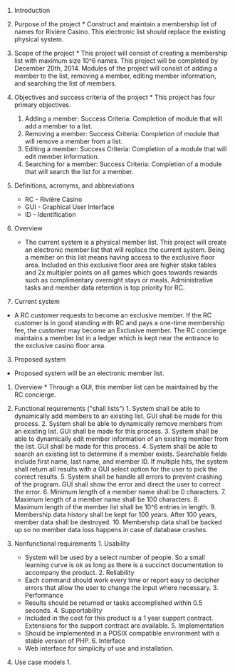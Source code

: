 1. Introduction
  1. Purpose of the project
    * Construct and maintain a membership list of names for Rivi&egrave;re Casino.  This electronic list should replace the existing physical system.
  2. Scope of the project
    * This project will consist of creating a membership list with maximum size 10^6 names.  This project will be completed by December 20th, 2014.  Modules of the project will consist of adding a member to the list, removing a member, editing member information, and searching the list of members.
  3. Objectives and success criteria of the project
    * This project has four primary objectives.
        1. Adding a member: Success Criteria: Completion of module that will add a member to a list.
        2. Removing a member: Success Criteria: Completion of module that will remove a member from a list.
        3. Editing a member: Success Criteria: Completion of a module that will edit member information.
        4. Searching for a member: Success Criteria: Completion of a module that will search the list for a member.
  4. Definitions, acronyms, and abbreviations
        * RC - Rivi&egrave;re Casino
        * GUI - Graphical User Interface
        * ID - Identification
  5. Overview
     * The current system is a physical member list.  This project will create an electronic member list that will replace the current system.  Being a member on this list means having access to the exclusive floor area.  Included on this exclusive floor area are higher stake tables and 2x multipler points on all games which goes towards rewards such as complimentary overnight stays or meals.  Administrative tasks and member data retention is top priority for RC.

2. Current system
  * A RC customer requests to become an exclusive member.  If the RC customer is in good standing with RC and pays a one-time membership fee, the customer may become an Exclusive member.  The RC concierge maintains a member list in a ledger which is kept near the entrance to the exclusive casino floor area.

3. Proposed system
  * Proposed system will be an electronic member list.  
  1. Overview
    * Through a GUI, this member list can be maintained by the RC concierge.  
  2. Functional requirements ("shall lists")
    1. System shall be able to dynamically add members to an existing list.  GUI shall be made for this process.
    2. System shall be able to dynamically remove members from an existing list.  GUI shall be made for this process.
    3. System shall be able to dynamically edit member information of an existing member from the list.  GUI shall be made for this process.
    4. System shall be able to search an existing list to determine if a member exists.  Searchable fields include first name, last name, and member ID.  If multiple hits, the system shall return all results with a GUI select option for the user to pick the correct results.
    5. System shall be handle all errors to prevent crashing of the program.  GUI shall show the error and direct the user to correct the error.
    6. Minimum length of a member name shall be 0 characters.
    7. Maximum length of a member name shall be 100 characters.
    8. Maximum length of the member list shall be 10^6 entries in length.
    9. Membership data history shall be kept for 100 years.  After 100 years, member data shall be destroyed.
    10. Membership data shall be backed up so no member data loss happens in case of database crashes.

  3. Nonfunctional requirements
    1. Usability
      * System will be used by a select number of people. So a small learning curve is ok as long as there is a succinct documentation to accompany the product.
    2. Reliability
      * Each command should work every time or report easy to decipher errors that allow the user to change the input where necessary.
    3. Performance
      * Results should be returned or tasks accomplished within 0.5 seconds.
    4. Supportability
      * Included in the cost for this product is a 1 year support contract.  Extensions for the support contract are available.
    5. Implementation
      * Should be implemented in a POSIX compatible environment with a stable version of PHP.
    6. Interface
      * Web interface for simplicity of use and installation.

  4. Use case models
    1. 
